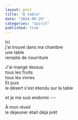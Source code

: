 ```yaml
---
layout: post
title: "À table"
date: "2024-09-29"
categories: "spirit"
published: true
---
```



Ici  
j'ai trouvé dans ma chambre  
une table  
remplie de nourriture  

J'ai mangé dessus  
tous les fruits  
tous les vivres  
Et puis  
le désert s'est étendu sur la table  

et je me suis endormi ---  

À mon réveil  
le déjeuner était déjà prêt  

